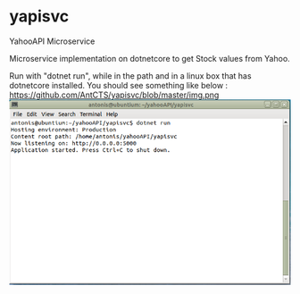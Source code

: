 # yapisvc
YahooAPI Microservice

Microservice implementation on dotnetcore to get Stock values from Yahoo.

Run with "dotnet run", while in the path and in a linux box that has dotnetcore installed.
You should see something like below :
https://github.com/AntCTS/yapisvc/blob/master/img.png
![image](https://github.com/AntCTS/yapisvc/blob/master/img.png?raw=true "yapi")
